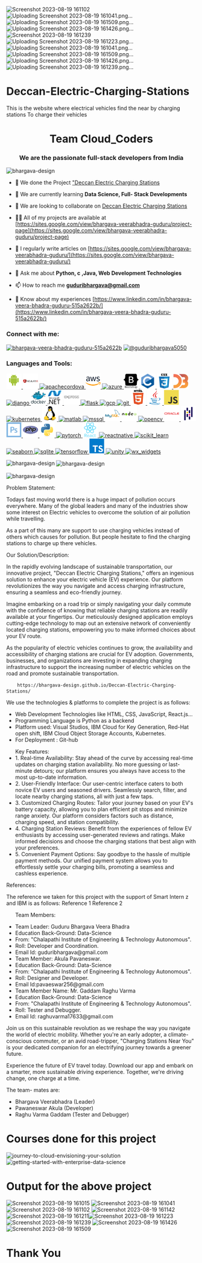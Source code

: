 ![Screenshot 2023-08-19 161102](https://github.com/Bhargava-design/Deccan-Electric-Charging-Stations/assets/84629488/d8619e44-c277-41d4-94af-d4b3ee21ee10)
![Uploading Screenshot 2023-08-19 161041.png…]()
![Uploading Screenshot 2023-08-19 161509.png…]()
![Uploading Screenshot 2023-08-19 161426.png…]()
![Screenshot 2023-08-19 161239](https://github.com/Bhargava-design/Deccan-Electric-Charging-Stations/assets/84629488/0e4f7695-5404-471e-a854-d0a34e8c00a5)
![Uploading Screenshot 2023-08-19 161223.png…]()
![Uploading Screenshot 2023-08-19 161041.png…]()
![Uploading Screenshot 2023-08-19 161509.png…]()
![Uploading Screenshot 2023-08-19 161426.png…]()
![Uploading Screenshot 2023-08-19 161239.png…]()
# Deccan-Electric-Charging-Stations
This is the website where electrical vehicles find the near by charging stations To charge their vehicles

<h1 align="center">Team Cloud_Coders</h1>
<h3 align="center">We are the passionate full-stack developers from India</h3>

<p align="left"> <img src="https://komarev.com/ghpvc/?username=bhargava-design&label=Profile%20views&color=0e75b6&style=flat" alt="bhargava-design" /> </p>



- 🔭 We done the Project ["Deccan Electric Charging Stations](https://bhargava-design.github.io/Deccan-Electric-Charging-Stations/)

- 🌱 We are currently learning **Data Science, Full- Stack Developments**

- 👯 We are looking to collaborate on [Deccan Electric Charging Stations](https://github.com/Bhargava-design/Deccan-Electric-Charging-Stations/)

- 👨‍💻 All of my projects are available at [https://sites.google.com/view/bhargava-veerabhadra-guduru/project-page](https://sites.google.com/view/bhargava-veerabhadra-guduru/project-page)

- 📝 I regularly write articles on [https://sites.google.com/view/bhargava-veerabhadra-guduru/](https://sites.google.com/view/bhargava-veerabhadra-guduru/)

- 💬 Ask me about **Python, c ,Java, Web Development Technologies**

- 📫 How to reach me **guduribhargava@gmail.com**

- 📄 Know about my experiences [https://www.linkedin.com/in/bhargava-veera-bhadra-guduru-515a2622b/](https://www.linkedin.com/in/bhargava-veera-bhadra-guduru-515a2622b/)

<h3 align="left">Connect with me:</h3>
<p align="left">
<a href="https://linkedin.com/in/bhargava-veera-bhadra-guduru-515a2622b" target="blank"><img align="center" src="https://raw.githubusercontent.com/rahuldkjain/github-profile-readme-generator/master/src/images/icons/Social/linked-in-alt.svg" alt="bhargava-veera-bhadra-guduru-515a2622b" height="30" width="40" /></a>
<a href="https://www.youtube.com/c/@guduribhargava5050" target="blank"><img align="center" src="https://raw.githubusercontent.com/rahuldkjain/github-profile-readme-generator/master/src/images/icons/Social/youtube.svg" alt="@guduribhargava5050" height="30" width="40" /></a>
</p>

<h3 align="left">Languages and Tools:</h3>
<p align="left"> <a href="https://developer.android.com" target="_blank" rel="noreferrer"> <img src="https://raw.githubusercontent.com/devicons/devicon/master/icons/android/android-original-wordmark.svg" alt="android" width="40" height="40"/> </a> <a href="https://angular.io" target="_blank" rel="noreferrer"> <img src="https://raw.githubusercontent.com/devicons/devicon/master/icons/angularjs/angularjs-original-wordmark.svg" alt="angularjs" width="40" height="40"/> </a> <a href="https://cordova.apache.org/" target="_blank" rel="noreferrer"> <img src="https://www.vectorlogo.zone/logos/apache_cordova/apache_cordova-icon.svg" alt="apachecordova" width="40" height="40"/> </a> <a href="https://aws.amazon.com" target="_blank" rel="noreferrer"> <img src="https://raw.githubusercontent.com/devicons/devicon/master/icons/amazonwebservices/amazonwebservices-original-wordmark.svg" alt="aws" width="40" height="40"/> </a> <a href="https://azure.microsoft.com/en-in/" target="_blank" rel="noreferrer"> <img src="https://www.vectorlogo.zone/logos/microsoft_azure/microsoft_azure-icon.svg" alt="azure" width="40" height="40"/> </a> <a href="https://getbootstrap.com" target="_blank" rel="noreferrer"> <img src="https://raw.githubusercontent.com/devicons/devicon/master/icons/bootstrap/bootstrap-plain-wordmark.svg" alt="bootstrap" width="40" height="40"/> </a> <a href="https://www.cprogramming.com/" target="_blank" rel="noreferrer"> <img src="https://raw.githubusercontent.com/devicons/devicon/master/icons/c/c-original.svg" alt="c" width="40" height="40"/> </a> <a href="https://www.w3schools.com/css/" target="_blank" rel="noreferrer"> <img src="https://raw.githubusercontent.com/devicons/devicon/master/icons/css3/css3-original-wordmark.svg" alt="css3" width="40" height="40"/> </a> <a href="https://d3js.org/" target="_blank" rel="noreferrer"> <img src="https://raw.githubusercontent.com/devicons/devicon/master/icons/d3js/d3js-original.svg" alt="d3js" width="40" height="40"/> </a> <a href="https://www.djangoproject.com/" target="_blank" rel="noreferrer"> <img src="https://cdn.worldvectorlogo.com/logos/django.svg" alt="django" width="40" height="40"/> </a> <a href="https://www.docker.com/" target="_blank" rel="noreferrer"> <img src="https://raw.githubusercontent.com/devicons/devicon/master/icons/docker/docker-original-wordmark.svg" alt="docker" width="40" height="40"/> </a> <a href="https://dotnet.microsoft.com/" target="_blank" rel="noreferrer"> <img src="https://raw.githubusercontent.com/devicons/devicon/master/icons/dot-net/dot-net-original-wordmark.svg" alt="dotnet" width="40" height="40"/> </a> <a href="https://expressjs.com" target="_blank" rel="noreferrer"> <img src="https://raw.githubusercontent.com/devicons/devicon/master/icons/express/express-original-wordmark.svg" alt="express" width="40" height="40"/> </a> <a href="https://flask.palletsprojects.com/" target="_blank" rel="noreferrer"> <img src="https://www.vectorlogo.zone/logos/pocoo_flask/pocoo_flask-icon.svg" alt="flask" width="40" height="40"/> </a> <a href="https://cloud.google.com" target="_blank" rel="noreferrer"> <img src="https://www.vectorlogo.zone/logos/google_cloud/google_cloud-icon.svg" alt="gcp" width="40" height="40"/> </a> <a href="https://git-scm.com/" target="_blank" rel="noreferrer"> <img src="https://www.vectorlogo.zone/logos/git-scm/git-scm-icon.svg" alt="git" width="40" height="40"/> </a> <a href="https://www.w3.org/html/" target="_blank" rel="noreferrer"> <img src="https://raw.githubusercontent.com/devicons/devicon/master/icons/html5/html5-original-wordmark.svg" alt="html5" width="40" height="40"/> </a> <a href="https://www.java.com" target="_blank" rel="noreferrer"> <img src="https://raw.githubusercontent.com/devicons/devicon/master/icons/java/java-original.svg" alt="java" width="40" height="40"/> </a> <a href="https://developer.mozilla.org/en-US/docs/Web/JavaScript" target="_blank" rel="noreferrer"> <img src="https://raw.githubusercontent.com/devicons/devicon/master/icons/javascript/javascript-original.svg" alt="javascript" width="40" height="40"/> </a> <a href="https://kubernetes.io" target="_blank" rel="noreferrer"> <img src="https://www.vectorlogo.zone/logos/kubernetes/kubernetes-icon.svg" alt="kubernetes" width="40" height="40"/> </a> <a href="https://www.linux.org/" target="_blank" rel="noreferrer"> <img src="https://raw.githubusercontent.com/devicons/devicon/master/icons/linux/linux-original.svg" alt="linux" width="40" height="40"/> </a> <a href="https://www.mathworks.com/" target="_blank" rel="noreferrer"> <img src="https://upload.wikimedia.org/wikipedia/commons/2/21/Matlab_Logo.png" alt="matlab" width="40" height="40"/> </a> <a href="https://www.microsoft.com/en-us/sql-server" target="_blank" rel="noreferrer"> <img src="https://www.svgrepo.com/show/303229/microsoft-sql-server-logo.svg" alt="mssql" width="40" height="40"/> </a> <a href="https://www.mysql.com/" target="_blank" rel="noreferrer"> <img src="https://raw.githubusercontent.com/devicons/devicon/master/icons/mysql/mysql-original-wordmark.svg" alt="mysql" width="40" height="40"/> </a> <a href="https://nodejs.org" target="_blank" rel="noreferrer"> <img src="https://raw.githubusercontent.com/devicons/devicon/master/icons/nodejs/nodejs-original-wordmark.svg" alt="nodejs" width="40" height="40"/> </a> <a href="https://opencv.org/" target="_blank" rel="noreferrer"> <img src="https://www.vectorlogo.zone/logos/opencv/opencv-icon.svg" alt="opencv" width="40" height="40"/> </a> <a href="https://www.oracle.com/" target="_blank" rel="noreferrer"> <img src="https://raw.githubusercontent.com/devicons/devicon/master/icons/oracle/oracle-original.svg" alt="oracle" width="40" height="40"/> </a> <a href="https://pandas.pydata.org/" target="_blank" rel="noreferrer"> <img src="https://raw.githubusercontent.com/devicons/devicon/2ae2a900d2f041da66e950e4d48052658d850630/icons/pandas/pandas-original.svg" alt="pandas" width="40" height="40"/> </a> <a href="https://www.photoshop.com/en" target="_blank" rel="noreferrer"> <img src="https://raw.githubusercontent.com/devicons/devicon/master/icons/photoshop/photoshop-line.svg" alt="photoshop" width="40" height="40"/> </a> <a href="https://www.php.net" target="_blank" rel="noreferrer"> <img src="https://raw.githubusercontent.com/devicons/devicon/master/icons/php/php-original.svg" alt="php" width="40" height="40"/> </a> <a href="https://www.python.org" target="_blank" rel="noreferrer"> <img src="https://raw.githubusercontent.com/devicons/devicon/master/icons/python/python-original.svg" alt="python" width="40" height="40"/> </a> <a href="https://pytorch.org/" target="_blank" rel="noreferrer"> <img src="https://www.vectorlogo.zone/logos/pytorch/pytorch-icon.svg" alt="pytorch" width="40" height="40"/> </a> <a href="https://reactjs.org/" target="_blank" rel="noreferrer"> <img src="https://raw.githubusercontent.com/devicons/devicon/master/icons/react/react-original-wordmark.svg" alt="react" width="40" height="40"/> </a> <a href="https://reactnative.dev/" target="_blank" rel="noreferrer"> <img src="https://reactnative.dev/img/header_logo.svg" alt="reactnative" width="40" height="40"/> </a> <a href="https://scikit-learn.org/" target="_blank" rel="noreferrer"> <img src="https://upload.wikimedia.org/wikipedia/commons/0/05/Scikit_learn_logo_small.svg" alt="scikit_learn" width="40" height="40"/> </a> <a href="https://seaborn.pydata.org/" target="_blank" rel="noreferrer"> <img src="https://seaborn.pydata.org/_images/logo-mark-lightbg.svg" alt="seaborn" width="40" height="40"/> </a> <a href="https://www.sqlite.org/" target="_blank" rel="noreferrer"> <img src="https://www.vectorlogo.zone/logos/sqlite/sqlite-icon.svg" alt="sqlite" width="40" height="40"/> </a> <a href="https://www.tensorflow.org" target="_blank" rel="noreferrer"> <img src="https://www.vectorlogo.zone/logos/tensorflow/tensorflow-icon.svg" alt="tensorflow" width="40" height="40"/> </a> <a href="https://www.typescriptlang.org/" target="_blank" rel="noreferrer"> <img src="https://raw.githubusercontent.com/devicons/devicon/master/icons/typescript/typescript-original.svg" alt="typescript" width="40" height="40"/> </a> <a href="https://unity.com/" target="_blank" rel="noreferrer"> <img src="https://www.vectorlogo.zone/logos/unity3d/unity3d-icon.svg" alt="unity" width="40" height="40"/> </a> <a href="https://www.wxwidgets.org/" target="_blank" rel="noreferrer"> <img src="https://upload.wikimedia.org/wikipedia/commons/b/bb/WxWidgets.svg" alt="wx_widgets" width="40" height="40"/> </a> </p>

<p><img align="left" src="https://github-readme-stats.vercel.app/api/top-langs?username=bhargava-design&show_icons=true&locale=en&layout=compact" alt="bhargava-design" /></p>

<p>&nbsp;<img align="center" src="https://github-readme-stats.vercel.app/api?username=bhargava-design&show_icons=true&locale=en" alt="bhargava-design" /></p>

<p><img align="center" src="https://github-readme-streak-stats.herokuapp.com/?user=bhargava-design&" alt="bhargava-design" /></p>

<p>
<p>Problem Statement:</p>
              <p>Todays fast moving world there is a huge impact of pollution occurs everywhere. Many of the global leaders and many of the industries show some interest on Electric vehicles to overcome the solution of air pollution while travelling.</p>
               <p>As a part of this many are support to use charging vehicles instead of others which causes for pollution. But people hesitate to find the charging stations to charge up there vehicles.</p>
 
<p>Our Solution/Description:</p> 
	<p>In the rapidly evolving landscape of sustainable transportation, our innovative project, "Deccan Electric Charging Stations," offers an ingenious solution to enhance your electric vehicle (EV) experience. Our platform revolutionizes the way you navigate and access charging infrastructure, ensuring a seamless and eco-friendly journey.</p>
    <p>Imagine embarking on a road trip or simply navigating your daily commute with the confidence of knowing that reliable charging stations are readily available at your fingertips. Our meticulously designed application employs cutting-edge technology to map out an extensive network of conveniently located charging stations, empowering you to make informed choices about your EV route.</p>
      <p>As the popularity of electric vehicles continues to grow, the availability and accessibility of charging stations are crucial for EV adoption. Governments, businesses, and organizations are investing in expanding charging infrastructure to support the increasing number of electric vehicles on the road and promote sustainable transportation.</p>
 
        https://bhargava-design.github.io/Deccan-Electric-Charging-Stations/
 
<p>We use the technologies & platforms to complete the project is as follows:</p>
 <ul>
<li>Web Development Technologies like HTML, CSS, JavaScript, React.js…</li>
<li>Programming Language is Python as a backend </li>
<li>Platform used: Visual Studios, IBM Cloud for Key Generation, Red-Hat open shift, IBM Cloud Object Storage Accounts, Kubernetes.</li>
<li>For Deployment : Git-hub</li>
</ul>

<ul>Key Features:
 
<li>1. Real-time Availability: Stay ahead of the curve by accessing real-time updates on charging station availability. No more guessing or last-minute detours; our platform ensures you always have access to the most up-to-date information.</li>
 
<li>2. User-Friendly Interface: Our user-centric interface caters to both novice EV users and seasoned drivers. Seamlessly search, filter, and locate nearby charging stations, all with just a few taps.</li>
 
<li>3. Customized Charging Routes: Tailor your journey based on your EV's battery capacity, allowing you to plan efficient pit stops and minimize range anxiety. Our platform considers factors such as distance, charging speed, and station compatibility.</li>
 
<li>4. Charging Station Reviews: Benefit from the experiences of fellow EV enthusiasts by accessing user-generated reviews and ratings. Make informed decisions and choose the charging stations that best align with your preferences.</li>
 
<li>5. Convenient Payment Options: Say goodbye to the hassle of multiple payment methods. Our unified payment system allows you to effortlessly settle your charging bills, promoting a seamless and cashless experience.</li>
</ul>
 
 
<p>References:</p>
 
<p>The reference we taken for this project with the support of Smart Intern z and IBM is as follows:
<a href:"https://rapidapi.com/zoal21301/api/electric-vehicle-charging-station-and-point/"> Reference 1</a>
<a href:"https://rapidapi.com/mnai01/api/electric-vehicle-charging-stations/">Reference 2</a></p>
 
<ul> 
<p>Team Members: </p>
 
<li>Team Leader: Guduru Bhargava Veera Bhadra</li>
<li>Education Back-Ground: Data-Science </li>
<li>From: "Chalapathi Institute of Engineering & Technology Autonomous".</li>
<li>Roll: Developer and Coordination. </li>
<li>Email Id: guduribhargava@gmail.com</li>

<li>Team Member: Akula Pavaneswar.</li>
<li>Education Back-Ground: Data-Science </li>
<li>From: "Chalapathi Institute of Engineering & Technology Autonomous".</li>
<li>Roll: Designer and Developer.</li>
<li>Email Id:pavaeswar256@gmail.com</li>
 
<li>Team Member Name: Mr. Gaddam Raghu Varma</li>
<li>Education Back-Ground: Data-Science </li>
<li>From: "Chalapathi Institute of Engineering & Technology Autonomous".</li>
<li>Roll: Tester and Debugger.</li>
<li>Email Id: raghuvarma17633@gmail.com</li>
</ul>
<p>
Join us on this sustainable revolution as we reshape the way you navigate the world of electric mobility. Whether you're an early adopter, a climate-conscious commuter, or an avid road-tripper, "Charging Stations Near You" is your dedicated companion for an electrifying journey towards a greener future.</p>
 
<p>Experience the future of EV travel today. Download our app and embark on a smarter, more sustainable driving experience. Together, we're driving change, one charge at a time.<p>

<p> The team- mates are: </p>
<ul>
<li> Bhargava Veerabhadra (Leader) </li>
<li> Pawaneswar Akula (Developer)</li>
<li> Raghu Varma Gaddam (Tester and Debugger)</li>
</ul>

<p><h1>Courses done for this project</h1></p>

![journey-to-cloud-envisioning-your-solution](https://github.com/smartinternz02/SBSPS-Challenge-9909-1690274248/assets/84629488/455126e1-15a1-407b-9e19-fc9abe572662)
![getting-started-with-enterprise-data-science](https://github.com/smartinternz02/SBSPS-Challenge-9909-1690274248/assets/84629488/4a6c9a4d-91d2-4151-ba41-aecbfb6ec7b2)

<p><h1>Output for the above project</h1></p>

![Screenshot 2023-08-19 161015](https://github.com/smartinternz02/SBSPS-Challenge-9909-1690274248/assets/84629488/da4c34c3-6217-4bd6-88fc-a4c219c5b922)
![Screenshot 2023-08-19 161041](https://github.com/smartinternz02/SBSPS-Challenge-9909-1690274248/assets/84629488/baa606cd-a2ab-4506-a553-e94a678405bd)
![Screenshot 2023-08-19 161102](https://github.com/smartinternz02/SBSPS-Challenge-9909-1690274248/assets/84629488/d5226ed9-079a-4313-9bcc-dfbd853158a1)
![Screenshot 2023-08-19 161142](https://github.com/smartinternz02/SBSPS-Challenge-9909-1690274248/assets/84629488/d674bd68-f395-4c9d-9770-2933178d796e)
![Screenshot 2023-08-19 161211](https://github.com/smartinternz02/SBSPS-Challenge-9909-1690274248/assets/84629488/219ad31d-7036-4050-9bcf-e399e7b94aba)![Screenshot 2023-08-19 161223](https://github.com/smartinternz02/SBSPS-Challenge-9909-1690274248/assets/84629488/2689054c-9942-4204-bed7-6c630aaadf6a)
![Screenshot 2023-08-19 161239](https://github.com/smartinternz02/SBSPS-Challenge-9909-1690274248/assets/84629488/fb3d764c-9903-4f42-9eef-237fdd679cd0)
![Screenshot 2023-08-19 161426](https://github.com/smartinternz02/SBSPS-Challenge-9909-1690274248/assets/84629488/0b7636a8-cb74-477f-b54e-d29af04dbd9a)
![Screenshot 2023-08-19 161509](https://github.com/smartinternz02/SBSPS-Challenge-9909-1690274248/assets/84629488/c05be2e6-4943-4d0a-a762-eb13c8c448a8)

<h1> Thank You </h1>
</p>
